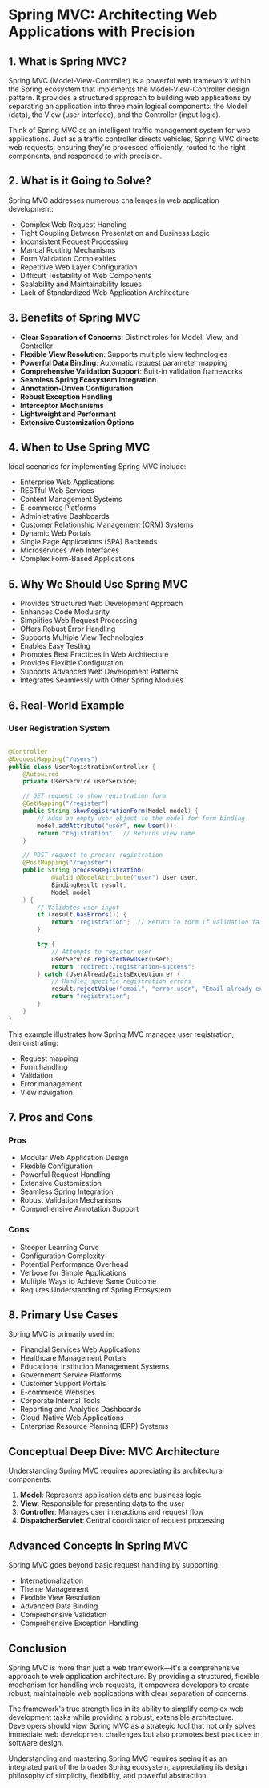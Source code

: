 # Spring MVC: Architecting Web Applications with Precision

## 1. What is Spring MVC?

Spring MVC (Model-View-Controller) is a powerful web framework within the Spring ecosystem that implements the
Model-View-Controller design pattern. It provides a structured approach to building web applications by separating an
application into three main logical components: the Model (data), the View (user interface), and the Controller (input
logic).

Think of Spring MVC as an intelligent traffic management system for web applications. Just as a traffic controller
directs vehicles, Spring MVC directs web requests, ensuring they're processed efficiently, routed to the right
components, and responded to with precision.

## 2. What is it Going to Solve?

Spring MVC addresses numerous challenges in web application development:

- Complex Web Request Handling
- Tight Coupling Between Presentation and Business Logic
- Inconsistent Request Processing
- Manual Routing Mechanisms
- Form Validation Complexities
- Repetitive Web Layer Configuration
- Difficult Testability of Web Components
- Scalability and Maintainability Issues
- Lack of Standardized Web Application Architecture

## 3. Benefits of Spring MVC

- **Clear Separation of Concerns**: Distinct roles for Model, View, and Controller
- **Flexible View Resolution**: Supports multiple view technologies
- **Powerful Data Binding**: Automatic request parameter mapping
- **Comprehensive Validation Support**: Built-in validation frameworks
- **Seamless Spring Ecosystem Integration**
- **Annotation-Driven Configuration**
- **Robust Exception Handling**
- **Interceptor Mechanisms**
- **Lightweight and Performant**
- **Extensive Customization Options**

## 4. When to Use Spring MVC

Ideal scenarios for implementing Spring MVC include:

- Enterprise Web Applications
- RESTful Web Services
- Content Management Systems
- E-commerce Platforms
- Administrative Dashboards
- Customer Relationship Management (CRM) Systems
- Dynamic Web Portals
- Single Page Applications (SPA) Backends
- Microservices Web Interfaces
- Complex Form-Based Applications

## 5. Why We Should Use Spring MVC

- Provides Structured Web Development Approach
- Enhances Code Modularity
- Simplifies Web Request Processing
- Offers Robust Error Handling
- Supports Multiple View Technologies
- Enables Easy Testing
- Promotes Best Practices in Web Architecture
- Provides Flexible Configuration
- Supports Advanced Web Development Patterns
- Integrates Seamlessly with Other Spring Modules

## 6. Real-World Example

### User Registration System

```java

@Controller
@RequestMapping("/users")
public class UserRegistrationController {
    @Autowired
    private UserService userService;

    // GET request to show registration form
    @GetMapping("/register")
    public String showRegistrationForm(Model model) {
        // Adds an empty user object to the model for form binding
        model.addAttribute("user", new User());
        return "registration";  // Returns view name
    }

    // POST request to process registration
    @PostMapping("/register")
    public String processRegistration(
            @Valid @ModelAttribute("user") User user,
            BindingResult result,
            Model model
    ) {
        // Validates user input
        if (result.hasErrors()) {
            return "registration";  // Return to form if validation fails
        }

        try {
            // Attempts to register user
            userService.registerNewUser(user);
            return "redirect:/registration-success";
        } catch (UserAlreadyExistsException e) {
            // Handles specific registration errors
            result.rejectValue("email", "error.user", "Email already exists");
            return "registration";
        }
    }
}
```

This example illustrates how Spring MVC manages user registration, demonstrating:

- Request mapping
- Form handling
- Validation
- Error management
- View navigation

## 7. Pros and Cons

### Pros

- Modular Web Application Design
- Flexible Configuration
- Powerful Request Handling
- Extensive Customization
- Seamless Spring Integration
- Robust Validation Mechanisms
- Comprehensive Annotation Support

### Cons

- Steeper Learning Curve
- Configuration Complexity
- Potential Performance Overhead
- Verbose for Simple Applications
- Multiple Ways to Achieve Same Outcome
- Requires Understanding of Spring Ecosystem

## 8. Primary Use Cases

Spring MVC is primarily used in:

- Financial Services Web Applications
- Healthcare Management Portals
- Educational Institution Management Systems
- Government Service Platforms
- Customer Support Portals
- E-commerce Websites
- Corporate Internal Tools
- Reporting and Analytics Dashboards
- Cloud-Native Web Applications
- Enterprise Resource Planning (ERP) Systems

## Conceptual Deep Dive: MVC Architecture

Understanding Spring MVC requires appreciating its architectural components:

1. **Model**: Represents application data and business logic
2. **View**: Responsible for presenting data to the user
3. **Controller**: Manages user interactions and request flow
4. **DispatcherServlet**: Central coordinator of request processing

## Advanced Concepts in Spring MVC

Spring MVC goes beyond basic request handling by supporting:

- Internationalization
- Theme Management
- Flexible View Resolution
- Advanced Data Binding
- Comprehensive Validation
- Comprehensive Exception Handling

## Conclusion

Spring MVC is more than just a web framework—it's a comprehensive approach to web application architecture. By providing
a structured, flexible mechanism for handling web requests, it empowers developers to create robust, maintainable web
applications with clear separation of concerns.

The framework's true strength lies in its ability to simplify complex web development tasks while providing a robust,
extensible architecture. Developers should view Spring MVC as a strategic tool that not only solves immediate web
development challenges but also promotes best practices in software design.

Understanding and mastering Spring MVC requires seeing it as an integrated part of the broader Spring ecosystem,
appreciating its design philosophy of simplicity, flexibility, and powerful abstraction.
